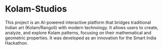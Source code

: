 # Kolam-Studios
This project is an AI-powered interactive platform that bridges traditional Indian art (Kolam/Rangoli) with modern technology. It allows users to create, analyze, and explore Kolam patterns, focusing on their mathematical and geometric properties. It was developed as an innovation for the Smart India Hackathon.
